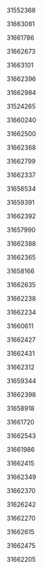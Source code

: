 31552368

31663081

31661786

31662673

31663101

31662396

31662984

31524265

31660240

31662500

31662368

31662799

31662337

31656534

31659391

31662392

31657990

31662388

31662365

31658166

31662635

31662238

31662234

31660611

31662427

31662431

31662312

31659344

31662398

31658918

31661720

31662543

31661986

31662415

31662349

31662370

31626242

31662270

31662615

31662475

31662205


